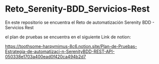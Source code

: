 # Reto_Serenity-BDD_Servicios-Rest
En este repositorio se encuentra el Reto de automatización Serenity BDD - Servicios Rest

el plan de pruebas se encuentra en el siguiente Link de notion:

https://toothsome-harpymimus-8c6.notion.site/Plan-de-Pruebas-Estrategia-de-automatizaci-n-SerenityBDD-REST-API-050338e1703a400ead0f420ca494b2d7

